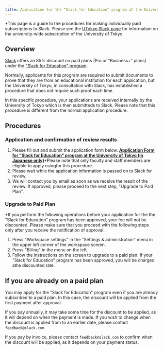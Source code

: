 ```yaml
---
title: Application for the “Slack for Education” program at the University of Tokyo
---
```


*This page is a guide to the procedures for making individually paid subscriptions to Slack. 
Please see the [UTokyo Slack page](.) for information on the university-wide subscription of the University of Tokyo.

## Overview

[Slack](https://slack.com/intl/ja-jp/) offers an 85% discount on paid plans (Pro or “Business+” plans) under the ["Slack for Education" program](https://slack.com/intl/en-in/help/articles/206646877).

Normally, applicants for this program are required to submit documents to prove that they are from an educational institution for each application, but the University of Tokyo, in consultation with Slack, has established a procedure that does not require such proof each time.

In this specific procedure, your applications are received internally by the University of Tokyo which is then submitteds to Slack. Please note that this procedure is different from the normal application procedure.

## Procedures

### Application and confirmation of review results

1. Please fill out and submit the application form below. <b class="box center"><a href="https://forms.office.com/r/EXy0jVxx9L">Application Form for "Slack for Education" program at the University of Tokyo (in Japanese only)</a></b>*Please note that only faculty and staff members are eligible to apply usingfor this procedure.
1. Please wait while the application information is passed on to Slack for review.
1.  We will contact you by email as soon as we receive the result of the review. If approved, please proceed to the next step, "Upgrade to Paid Plan".

### Upgrade to Paid Plan

*If you perform the following operations before your application for the the "Slack for Education" program has been approved, your fee will not be discounted. Please make sure that you proceed with the following steps only after you receive the notification of approval.

1. Press "Workspace settings" in the "Settings & administration" menu in the upper left corner of the workspace screen.
1. Press "Billing" in the menu on the left.
1. Follow the instructions on the screen to upgrade to a paid plan. If your "Slack for Education" program has been approved, you will be charged athe discounted rate.

## If you are already on a paid plan

You may apply for the "Slack for Education" program even if you are already subscribed to a paid plan. In this case, the discount will be applied from the first payment after approval.

If you pay annually, it may take some time for the discount to be applied, as it will depend on when the payment is made. If you wish to change when the discount is applied from to an earlier date, please contact `feedback@slack.com`.

If you pay by invoice, please contact `feedback@slack.com` to confirm when the discount will be applied, as it depends on your payment status.
